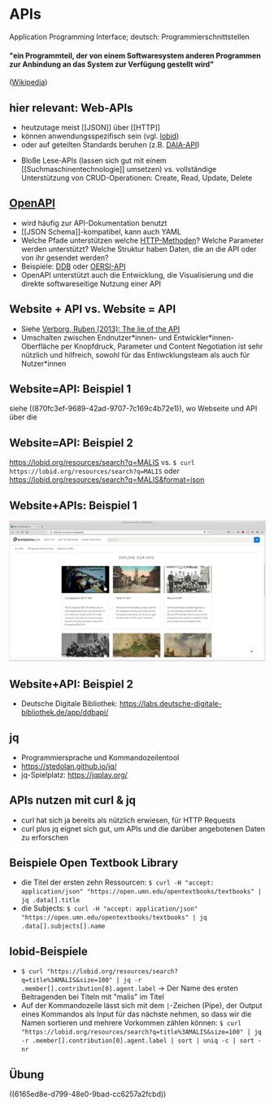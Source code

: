 # APIs
Application Programming Interface;
deutsch: Programmierschnittstellen
#### "ein Programmteil, der von einem Softwaresystem anderen Programmen zur Anbindung an das System zur Verfügung gestellt wird"
([Wikipedia](https://de.wikipedia.org/w/index.php?title=Programmierschnittstelle&oldid=215955723))
## hier relevant: Web-APIs 
* heutzutage meist [[JSON]] über [[HTTP]] 
* können anwendungsspezifisch sein (vgl. [lobid](https://lobid.org))
* oder auf geteilten Standards beruhen (z.B. [DAIA-API](https://verbundwiki.gbv.de/display/VZG/DAIA))
- Bloße Lese-APIs (lassen sich gut mit einem [[Suchmaschinentechnologie]] umsetzen)
  vs.
  vollständige Unterstützung von CRUD-Operationen: Create, Read, Update, Delete
## [OpenAPI](https://www.openapis.org/)
* wird häufig zur API-Dokumentation benutzt
* [[JSON Schema]]-kompatibel, kann auch YAML
* Welche Pfade unterstützen welche [HTTP-Methoden](((615a1548-1998-41c0-b6fe-9e41393379b2)))? Welche Parameter werden unterstützt? Welche Struktur haben Daten, die an die API oder von ihr gesendet werden?
* Beispiele: [DDB](https://api.deutsche-digitale-bibliothek.de) oder [OERSI-API](https://gitlab.com/oersi/oersi-backend/-/blob/master/src/main/resources/model/api.yaml)
* OpenAPI unterstützt auch die Entwicklung, die Visualisierung und die direkte softwareseitige Nutzung einer API
## Website + API vs. Website = API
* Siehe [Verborg, Ruben (2013): The lie of the API](https://ruben.verborgh.org/blog/2013/11/29/the-lie-of-the-api/)
* Umschalten zwischen Endnutzer\*innen- und Entwickler\*innen-Oberfläche per Knopfdruck, Parameter und Content Negotiation ist sehr nützlich und hilfreich, sowohl für das Entiwcklungsteam als auch für Nutzer\*innen
## Website=API: Beispiel 1
siehe ((870fc3ef-9689-42ad-9707-7c169c4b72e1)), wo Webseite und API über die
## Website=API: Beispiel 2
https://lobid.org/resources/search?q=MALIS
vs.
`$ curl https://lobid.org/resources/search?q=MALIS`
oder
https://lobid.org/resources/search?q=MALIS&format=json
## Website+APIs: Beispiel 1
![image.png](../assets/image_1634068232195_0.png)
## Website+API: Beispiel 2
* Deutsche Digitale Bibliothek: https://labs.deutsche-digitale-bibliothek.de/app/ddbapi/
## jq
* Programmiersprache und Kommandozeilentool
* https://stedolan.github.io/jq/
* jq-Spielplatz: https://jqplay.org/
## APIs nutzen mit curl & jq
* curl hat sich ja bereits als nützlich erwiesen, für HTTP Requests
* curl plus jq eignet sich gut, um APIs und die darüber angebotenen Daten zu erforschen
## Beispiele Open Textbook Library
* die Titel der ersten zehn Ressourcen: `$ curl -H "accept: application/json" "https://open.umn.edu/opentextbooks/textbooks" | jq .data[].title`
* die Subjects: `$ curl -H "accept: application/json" "https://open.umn.edu/opentextbooks/textbooks" | jq .data[].subjects[].name`
## lobid-Beispiele
* `$ curl "https://lobid.org/resources/search?q=title%3AMALIS&size=100" | jq -r .member[].contribution[0].agent.label` -> Der Name des ersten Beitragenden bei Titeln mit "malis" im Titel
* Auf der Kommandozeile lässt sich mit dem `|`-Zeichen (Pipe), der Output eines Kommandos als Input für das nächste nehmen, so dass wir die Namen sortieren und mehrere Vorkommen zählen können: `$ curl "https://lobid.org/resources/search?q=title%3AMALIS&size=100" | jq -r .member[].contribution[0].agent.label | sort | uniq -c | sort -nr`
## Übung
((6165ed8e-d799-48e0-9bad-cc6257a2fcbd))